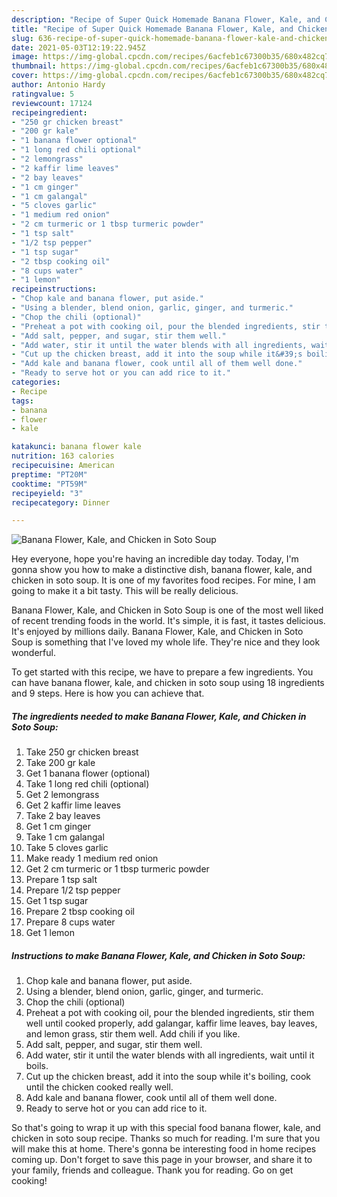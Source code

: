 ```yaml
---
description: "Recipe of Super Quick Homemade Banana Flower, Kale, and Chicken in Soto Soup"
title: "Recipe of Super Quick Homemade Banana Flower, Kale, and Chicken in Soto Soup"
slug: 636-recipe-of-super-quick-homemade-banana-flower-kale-and-chicken-in-soto-soup
date: 2021-05-03T12:19:22.945Z
image: https://img-global.cpcdn.com/recipes/6acfeb1c67300b35/680x482cq70/banana-flower-kale-and-chicken-in-soto-soup-recipe-main-photo.jpg
thumbnail: https://img-global.cpcdn.com/recipes/6acfeb1c67300b35/680x482cq70/banana-flower-kale-and-chicken-in-soto-soup-recipe-main-photo.jpg
cover: https://img-global.cpcdn.com/recipes/6acfeb1c67300b35/680x482cq70/banana-flower-kale-and-chicken-in-soto-soup-recipe-main-photo.jpg
author: Antonio Hardy
ratingvalue: 5
reviewcount: 17124
recipeingredient:
- "250 gr chicken breast"
- "200 gr kale"
- "1 banana flower optional"
- "1 long red chili optional"
- "2 lemongrass"
- "2 kaffir lime leaves"
- "2 bay leaves"
- "1 cm ginger"
- "1 cm galangal"
- "5 cloves garlic"
- "1 medium red onion"
- "2 cm turmeric or 1 tbsp turmeric powder"
- "1 tsp salt"
- "1/2 tsp pepper"
- "1 tsp sugar"
- "2 tbsp cooking oil"
- "8 cups water"
- "1 lemon"
recipeinstructions:
- "Chop kale and banana flower, put aside."
- "Using a blender, blend onion, garlic, ginger, and turmeric."
- "Chop the chili (optional)"
- "Preheat a pot with cooking oil, pour the blended ingredients, stir them well until cooked properly, add galangar, kaffir lime leaves, bay leaves, and lemon grass, stir them well. Add chili if you like."
- "Add salt, pepper, and sugar, stir them well."
- "Add water, stir it until the water blends with all ingredients, wait until it boils."
- "Cut up the chicken breast, add it into the soup while it&#39;s boiling, cook until the chicken cooked really well."
- "Add kale and banana flower, cook until all of them well done."
- "Ready to serve hot or you can add rice to it."
categories:
- Recipe
tags:
- banana
- flower
- kale

katakunci: banana flower kale 
nutrition: 163 calories
recipecuisine: American
preptime: "PT20M"
cooktime: "PT59M"
recipeyield: "3"
recipecategory: Dinner

---
```



![Banana Flower, Kale, and Chicken in Soto Soup](https://img-global.cpcdn.com/recipes/6acfeb1c67300b35/680x482cq70/banana-flower-kale-and-chicken-in-soto-soup-recipe-main-photo.jpg)

Hey everyone, hope you're having an incredible day today. Today, I'm gonna show you how to make a distinctive dish, banana flower, kale, and chicken in soto soup. It is one of my favorites food recipes. For mine, I am going to make it a bit tasty. This will be really delicious.



Banana Flower, Kale, and Chicken in Soto Soup is one of the most well liked of recent trending foods in the world. It's simple, it is fast, it tastes delicious. It's enjoyed by millions daily. Banana Flower, Kale, and Chicken in Soto Soup is something that I've loved my whole life. They're nice and they look wonderful.


To get started with this recipe, we have to prepare a few ingredients. You can have banana flower, kale, and chicken in soto soup using 18 ingredients and 9 steps. Here is how you can achieve that.

<!--inarticleads1-->

##### The ingredients needed to make Banana Flower, Kale, and Chicken in Soto Soup:

1. Take 250 gr chicken breast
1. Take 200 gr kale
1. Get 1 banana flower (optional)
1. Take 1 long red chili (optional)
1. Get 2 lemongrass
1. Get 2 kaffir lime leaves
1. Take 2 bay leaves
1. Get 1 cm ginger
1. Take 1 cm galangal
1. Take 5 cloves garlic
1. Make ready 1 medium red onion
1. Get 2 cm turmeric or 1 tbsp turmeric powder
1. Prepare 1 tsp salt
1. Prepare 1/2 tsp pepper
1. Get 1 tsp sugar
1. Prepare 2 tbsp cooking oil
1. Prepare 8 cups water
1. Get 1 lemon




<!--inarticleads2-->

##### Instructions to make Banana Flower, Kale, and Chicken in Soto Soup:

1. Chop kale and banana flower, put aside.
1. Using a blender, blend onion, garlic, ginger, and turmeric.
1. Chop the chili (optional)
1. Preheat a pot with cooking oil, pour the blended ingredients, stir them well until cooked properly, add galangar, kaffir lime leaves, bay leaves, and lemon grass, stir them well. Add chili if you like.
1. Add salt, pepper, and sugar, stir them well.
1. Add water, stir it until the water blends with all ingredients, wait until it boils.
1. Cut up the chicken breast, add it into the soup while it&#39;s boiling, cook until the chicken cooked really well.
1. Add kale and banana flower, cook until all of them well done.
1. Ready to serve hot or you can add rice to it.




So that's going to wrap it up with this special food banana flower, kale, and chicken in soto soup recipe. Thanks so much for reading. I'm sure that you will make this at home. There's gonna be interesting food in home recipes coming up. Don't forget to save this page in your browser, and share it to your family, friends and colleague. Thank you for reading. Go on get cooking!

